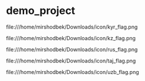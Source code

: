 # demo_project
file:///home/mirshodbek/Downloads/icon/kyr_flag.png

file:///home/mirshodbek/Downloads/icon/kz_flag.png

file:///home/mirshodbek/Downloads/icon/rus_flag.png

file:///home/mirshodbek/Downloads/icon/taj_flag.png

file:///home/mirshodbek/Downloads/icon/uzb_flag.png
